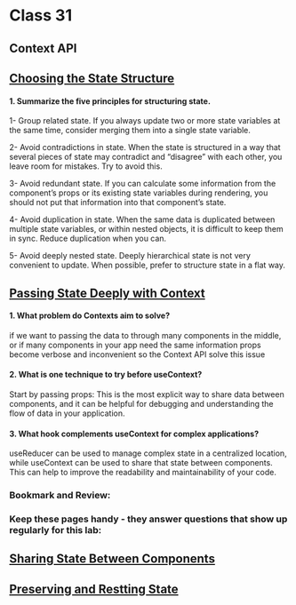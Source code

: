 # Class 31


## Context API



## [Choosing the State Structure](https://react.dev/learn/choosing-the-state-structure)


#### 1. Summarize the five principles for structuring state.

1- Group related state. If you always update two or more state variables at the same time, consider merging them into a single state variable.

2- Avoid contradictions in state. When the state is structured in a way that several pieces of state may contradict and “disagree” with each other, you leave room for mistakes. Try to avoid this.

3- Avoid redundant state. If you can calculate some information from the component’s props or its existing state variables during rendering, you should not put that information into that component’s state.

4- Avoid duplication in state. When the same data is duplicated between multiple state variables, or within nested objects, it is difficult to keep them in sync. Reduce duplication when you can.

5- Avoid deeply nested state. Deeply hierarchical state is not very convenient to update. When possible, prefer to structure state in a flat way.



## [Passing State Deeply with Context](https://react.dev/learn/passing-data-deeply-with-context)


#### 1. What problem do Contexts aim to solve?

if we want to passing the data to through many components in the middle, or if many components in your app need the same information props  become verbose and inconvenient so the Context API solve this issue


#### 2. What is one technique to try before useContext?

Start by passing props: This is the most explicit way to share data between components, and it can be helpful for debugging and understanding the flow of data in your application.


#### 3. What hook complements useContext for complex applications?

useReducer can be used to manage complex state in a centralized location, while useContext can be used to share that state between components. This can help to improve the readability and maintainability of your code.



### Bookmark and Review:

### Keep these pages handy - they answer questions that show up regularly for this lab:


## [Sharing State Between Components ](https://react.dev/learn/sharing-state-between-components)
## [Preserving and Restting State](https://react.dev/learn/preserving-and-resetting-state)


